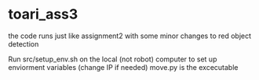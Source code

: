 # toari_ass3
the code runs just like assignment2 with some minor changes to red object detection  

Run src/setup_env.sh on the local (not robot) computer to set up enviorment variables (change IP if needed)
move.py is the excecutable
